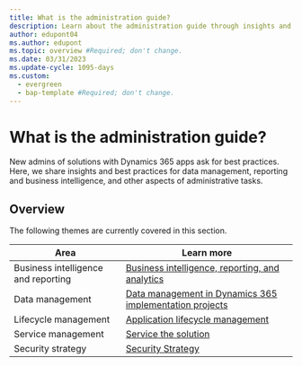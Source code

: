 ```yaml
---
title: What is the administration guide?
description: Learn about the administration guide through insights and best practices for data management, report and business intelligence, and other administrative tasks.
author: edupont04
ms.author: edupont
ms.topic: overview #Required; don't change.
ms.date: 03/31/2023
ms.update-cycle: 1095-days
ms.custom:
  - evergreen
  - bap-template #Required; don't change.
---
```


# What is the administration guide?

New admins of solutions with Dynamics 365 apps ask for best practices. Here, we share insights and best practices for data management, reporting and business intelligence, and other aspects of administrative tasks.

## Overview

The following themes are currently covered in this section.

|Area  |Learn more  |
|---------|---------|
|Business intelligence and reporting | [Business intelligence, reporting, and analytics](business-intelligence-reporting-analytics-overview.md) |
|Data management    |[Data management in Dynamics 365 implementation projects](data-management.md)  |
|Lifecycle management|[Application lifecycle management](application-lifecycle-management.md)|
|Service management|[Service the solution](service-solution.md)|
|Security strategy|[Security Strategy](security.md)|
